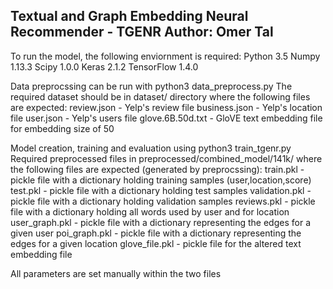 Textual and Graph Embedding Neural Recommender - TGENR
Author: Omer Tal
------------------------------------------------------------------------------------------
To run the model, the following enviornment is required:
Python 3.5
Numpy 1.13.3
Scipy 1.0.0
Keras 2.1.2
TensorFlow 1.4.0

Data preprocssing can be run with python3 data_preprocess.py
The required dataset should be in dataset/ directory where the following files are expected:
	review.json - Yelp's review file
	business.json - Yelp's location file
	user.json - Yelp's users file
	glove.6B.50d.txt - GloVE text embedding file for embedding size of 50

Model creation, training and evaluation using python3 train_tgenr.py
Required preprocessed files in preprocessed/combined_model/141k/ where the following files are expected (generated by preprocssing):
	train.pkl - pickle file with a dictionary holding training samples (user,location,score)
	test.pkl - pickle file with a dictionary holding test samples
	validation.pkl - pickle file with a dictionary holding validation samples
	reviews.pkl - pickle file with a dictionary holding all words used by user and for location
	user_graph.pkl - pickle file with a dictionary representing the edges for a given user
	poi_graph.pkl - pickle file with a dictionary representing the edges for a given location
	glove_file.pkl - pickle file for the altered text embedding file
	
All parameters are set manually within the two files


